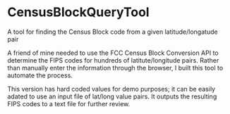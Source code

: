 # CensusBlockQueryTool
A tool for finding the Census Block code from a given latitude/longatude pair

A friend of mine needed to use the FCC Census Block Conversion API to determine the FIPS codes for hundreds of latitute/longitude pairs. Rather than manually enter the information through the browser, I built this tool to automate the process.

This version has hard coded values for demo purposes; it can be easily adated to use an input file of lat/long value pairs. It outputs the resulting FIPS codes to a text file for further review.
